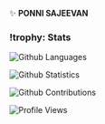 :sparkles: **PONNI SAJEEVAN**




### !trophy: Stats

![Github Languages](https://github-readme-stats.vercel.app/api/top-langs/?username=ponnisajeevan12&layout=compact&count_private=true)

![Github Statistics](https://github-readme-stats.vercel.app/api?username=ponnisajeevan12&show_icons=true&theme=radical)

![Github Contributions](https://github-readme-streak-stats.herokuapp.com/?user=ponnisajeevan12&hide_border=true)

![Profile Views](https://estruyf-github.azurewebsites.net/api/VisitorHit?user=ponnisajeevan12&repo=ponnisajeevan12&countColorcountColor)
